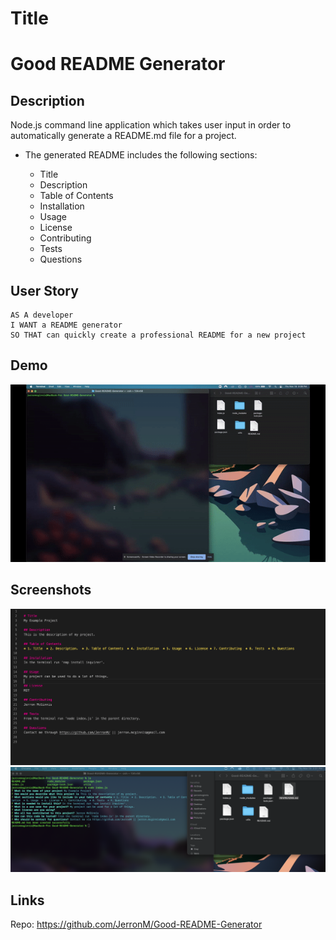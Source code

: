 
# Title
<h1> Good README Generator </h1>

## Description
Node.js command line application which takes user input in order to automatically generate a README.md file for a project.

* The generated README includes the following sections: 

  * Title
  * Description
  * Table of Contents
  * Installation
  * Usage
  * License
  * Contributing
  * Tests
  * Questions

## User Story
```
AS A developer
I WANT a README generator
SO THAT can quickly create a professional README for a new project
```


## Demo
<a href="https://drive.google.com/file/d/1uTVNbJX3xFrjLgUv1Exnj0F98Z_juYr0/view"><img src="https://github.com/JerronM/Good-README-Generator/blob/main/misc/demo.gif?raw=true"><a>


## Screenshots
<img src="https://github.com/JerronM/Good-README-Generator/blob/main/misc/screenshot1.png?raw=true">
<img src="https://github.com/JerronM/Good-README-Generator/blob/main/misc/screenshot2.png?raw=true">


## Links
Repo: https://github.com/JerronM/Good-README-Generator
